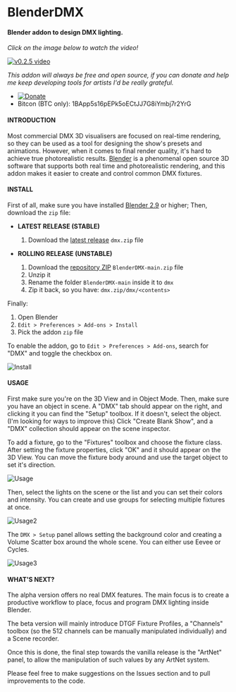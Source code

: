 # BlenderDMX
#### Blender addon to design DMX lighting.

*Click on the image below to watch the video!*

[![v0.2.5 video](https://img.youtube.com/vi/_Nh3hbscjJo/0.jpg)](https://www.youtube.com/watch?v=_Nh3hbscjJo)

*This addon will always be free and open source, if you can donate and help me keep developing tools for artists I'd be really grateful.*
- [![Donate](https://img.shields.io/badge/Donate-PayPal-green.svg)](https://www.paypal.com/donate?hosted_button_id=ZC6UQ8TKWZVZU)
- Bitcon (BTC only): 1BApp5s16pEPk5oECtJJ7G8iYmbj7r2YrG

#### INTRODUCTION

Most commercial DMX 3D visualisers are focused on real-time rendering, so they can be used as a tool for designing the show's presets and animations.
However, when it comes to final render quality, it's hard to achieve true photorealistic results.
[Blender](https://www.blender.org/) is a phenomenal open source 3D software that supports both real time and photorealistic rendering, and this addon makes it easier to create and control common DMX fixtures.

#### INSTALL

First of all, make sure you have installed [Blender 2.9](https://www.blender.org/download/) or higher;
Then, download the `zip` file:

- **LATEST RELEASE (STABLE)**

   1. Download the [latest release](https://github.com/hugoaboud/BlenderDMX/releases/tag/v0.3.0-alpha) `dmx.zip` file

- **ROLLING RELEASE (UNSTABLE)**

   1. Download the [repository ZIP](https://github.com/hugoaboud/BlenderDMX/archive/main.zip) `BlenderDMX-main.zip` file
   2. Unzip it
   3. Rename the folder `BlenderDMX-main` inside it to `dmx`
   4. Zip it back, so you have: `dmx.zip/dmx/<contents>`

Finally:
   1. Open Blender
   2. `Edit > Preferences > Add-ons > Install`
   3. Pick the addon `zip` file

To enable the addon, go to `Edit > Preferences > Add-ons`, search for "DMX" and toggle the checkbox on.

![Install](https://i.imgur.com/Q1R0AzP.gif)

#### USAGE

First make sure you're on the 3D View and in Object Mode. Then, make sure you have an object in scene.
A "DMX" tab should appear on the right, and clicking it you can find the "Setup" toolbox. If it doesn't, select the object. (I'm looking for ways to improve this)
Click "Create Blank Show", and a "DMX" collection should appear on the scene inspector.

To add a fixture, go to the "Fixtures" toolbox and choose the fixture class. After setting the fixture properties, click "OK" and it should appear on the 3D View.
You can move the fixture body around and use the target object to set it's direction.

![Usage](https://i.imgur.com/VKgbTfD.gif)

Then, select the lights on the scene or the list and you can set their colors and intensity.
You can create and use groups for selecting multiple fixtures at once.

![Usage2](https://i.imgur.com/GhZnynf.gif)

The `DMX > Setup` panel allows setting the background color and creating a Volume Scatter box around the whole scene.
You can either use Eevee or Cycles.

![Usage3](https://i.imgur.com/SArYtIN.gif)


#### WHAT'S NEXT?

The alpha version offers no real DMX features. The main focus is to create a productive workflow to place, focus and program DMX lighting inside Blender.

The beta version will mainly introduce DTGF Fixture Profiles, a "Channels" toolbox (so the 512 channels can be manually manipulated individually) and a Scene recorder.

Once this is done, the final step towards the vanilla release is the "ArtNet" panel, to allow the manipulation of such values by any ArtNet system.

Please feel free to make suggestions on the Issues section and to pull improvements to the code.
